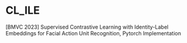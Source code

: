 # CL_ILE
[BMVC 2023] Supervised Contrastive Learning with Identity-Label Embeddings for Facial Action Unit Recognition, Pytorch Implementation

